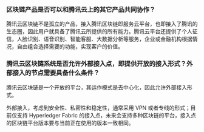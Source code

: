 ### 	区块链产品是否可以和腾讯云上的其它产品共同协作？

腾讯云区块链不是孤立的产品，接入腾讯区块链即服务云平台，也即接入了腾讯的生态圈，因此用户就具备了腾讯云所提供的所有能力。腾讯云平台还提供了个人征信，人脸识别、语音识别、智能客服、大数据分析等服务，企业或金融机构根据情况，自由组合选择需要的功能，实现客户的价值。

### 	腾讯云区块链系统是否允许外部接入点，即提供开放的接入形式？外部接入的节点需要具备什么条件？

腾讯云区块链是一个开放的平台，其运作模式是去中心化，因此允许外部接入形式。

外部接入，考虑到安全性、私密性和稳定性，通常采用 VPN 或者专线的形式；目前仅支持 Hyperledger Fabric 的接入点，未来会支持多种区块链的平台，接入点的区块链平台版本要与当前正在使用的版本一致相同。
